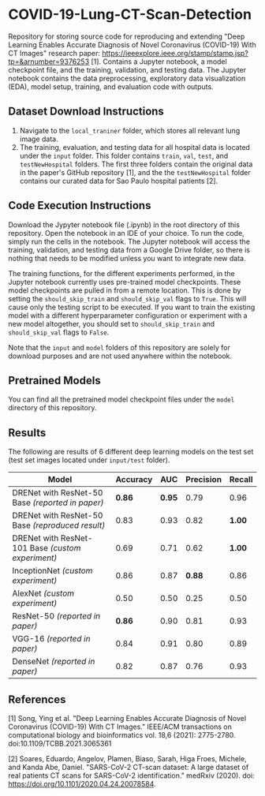 # COVID-19-Lung-CT-Scan-Detection
Repository for storing source code for reproducing and extending "Deep Learning Enables Accurate Diagnosis of Novel Coronavirus (COVID-19) With CT Images" research paper: https://ieeexplore.ieee.org/stamp/stamp.jsp?tp=&arnumber=9376253 [1]. Contains a Jupyter notebook, a model checkpoint file, and the training, validation, and testing data. The Jupyter notebook contains the data preprocessing, exploratory data visualization (EDA), model setup, training, and evaluation code with outputs.

## Dataset Download Instructions
1. Navigate to the `local_traniner` folder, which stores all relevant lung image data.
2. The training, evaluation, and testing data for all hospital data is located under the `input` folder. This folder contains `train`, `val`, `test`, and `testNewHospital` folders. The first three folders contain the original data in the paper's GitHub repository [1], and the the `testNewHospital` folder contains our curated data for Sao Paulo hospital patients [2].

## Code Execution Instructions
Download the Jypyter notebook file (.ipynb) in the root directory of this repository. Open the notebook in an IDE of your choice. To run the code, simply run the cells in the notebook. The Jupyter notebook will access the training, validation, and testing data from a Google Drive folder, so there is nothing that needs to be modified unless you want to integrate new data.

The training functions, for the different experiments performed, in the Jupyter notebook currently uses pre-trained model checkpoints. These model checkpoints are pulled in from a remote location. This is done by setting the `should_skip_train` and `should_skip_val` flags to `True`. This will cause only the testing script to be executed. If you want to train the existing model with a different hyperparameter configuration or experiment with a new model altogether, you should set to `should_skip_train` and `should_skip_val` flags to `False`.

Note that the `input` and `model` folders of this repository are solely for download purposes and are not used anywhere within the notebook.

## Pretrained Models
You can find all the pretrained model checkpoint files under the `model` directory of this repository.

## Results
The following are results of 6 different deep learning models on the test set (test set images located under `input/test` folder).

| Model       | Accuracy | AUC   | Precision | Recall |
|-------------|----------|-------|-----------|--------|
| DRENet with ResNet-50 Base *(reported in paper)*     | **0.86**     | **0.95**  | 0.79      | 0.96   |
| DRENet with ResNet-50 Base *(reproduced result)*   | 0.83     | 0.93  | 0.82      | **1.00**   |
| DRENet with ResNet-101 Base *(custom experiment)*  | 0.69     | 0.71  | 0.62      | **1.00**   |
| InceptionNet *(custom experiment)* | 0.86     | 0.87  | **0.88**      | 0.86   |
| AlexNet *(custom experiment)*     | 0.50     | 0.50  | 0.25      | 0.50   |
| ResNet-50 *(reported in paper)*      | **0.86**    | 0.90  | 0.81      | 0.93   |
| VGG-16 *(reported in paper)*      | 0.84     | 0.91  | 0.80      | 0.89   |
| DenseNet *(reported in paper)*   | 0.82     | 0.87  | 0.76      | 0.93   |


## References
[1] Song, Ying et al. "Deep Learning Enables Accurate Diagnosis of Novel Coronavirus (COVID-19) With
CT Images." IEEE/ACM transactions on computational biology and bioinformatics vol. 18,6 (2021):
2775-2780. doi:10.1109/TCBB.2021.3065361

[2] Soares, Eduardo, Angelov, Plamen, Biaso, Sarah, Higa Froes, Michele, and Kanda Abe, Daniel. "SARS-CoV-2 CT-scan dataset: A large dataset of real patients CT scans for SARS-CoV-2 identification." medRxiv (2020). doi: https://doi.org/10.1101/2020.04.24.20078584.
